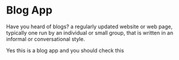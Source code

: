 # Blog App
Have you heard of blogs? 
a regularly updated website or web page, typically one run by an individual or small group, that is written in an informal or conversational style.

Yes this is a blog app and you should check this
